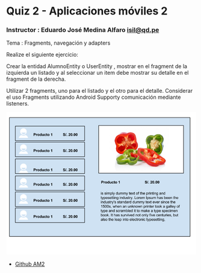 # Quiz 2 - Aplicaciones móviles 2

### Instructor : Eduardo José Medina Alfaro isil@qd.pe


Tema : Fragments, navegación y adapters

Realize el siguiente ejercicio:

Crear la entidad AlumnoEntity o UserEntity , mostrar en el fragment de la izquierda un listado y al seleccionar un item debe mostrar su detalle en el fragment de la derecha.

Utilizar 2 fragments, uno para el listado y el otro para el detalle.
Considerar el uso Fragments utilizando Android Supporty comunicación mediante listeners.


 ![Ejemplo 1](https://github.com/ISILAndroid/am2_group2015_1/blob/quizzes/q2.png)
 
 * [Github AM2](https://github.com/ISILAndroid/am2_group2015_1)

